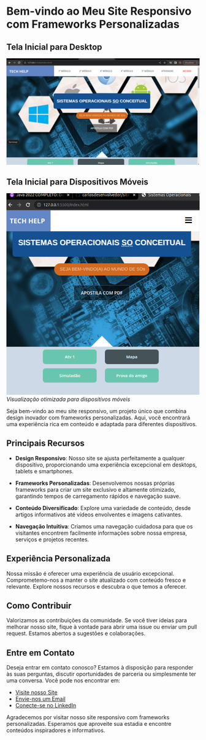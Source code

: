 # Bem-vindo ao Meu Site Responsivo com Frameworks Personalizadas

## Tela Inicial para Desktop
![Tela Inicial - Desktop](https://github.com/carlosdesenvolvedor/siteSistemaOperacional/blob/main/fotosREADME/telaGrande.png)

## Tela Inicial para Dispositivos Móveis
![Tela Inicial - Mobile](https://github.com/carlosdesenvolvedor/siteSistemaOperacional/blob/main/fotosREADME/telaCelular.png)
*Visualização otimizada para dispositivos móveis*

Seja bem-vindo ao meu site responsivo, um projeto único que combina design inovador com frameworks personalizadas. Aqui, você encontrará uma experiência rica em conteúdo e adaptada para diferentes dispositivos.

## Principais Recursos

- **Design Responsivo**: Nosso site se ajusta perfeitamente a qualquer dispositivo, proporcionando uma experiência excepcional em desktops, tablets e smartphones.

- **Frameworks Personalizadas**: Desenvolvemos nossas próprias frameworks para criar um site exclusivo e altamente otimizado, garantindo tempos de carregamento rápidos e navegação suave.

- **Conteúdo Diversificado**: Explore uma variedade de conteúdo, desde artigos informativos até vídeos envolventes e imagens cativantes.

- **Navegação Intuitiva**: Criamos uma navegação cuidadosa para que os visitantes encontrem facilmente informações sobre nossa empresa, serviços e projetos recentes.

## Experiência Personalizada

Nossa missão é oferecer uma experiência de usuário excepcional. Comprometemo-nos a manter o site atualizado com conteúdo fresco e relevante. Explore nossos recursos e descubra o que temos a oferecer.

## Como Contribuir

Valorizamos as contribuições da comunidade. Se você tiver ideias para melhorar nosso site, fique à vontade para abrir uma issue ou enviar um pull request. Estamos abertos a sugestões e colaborações.

## Entre em Contato

Deseja entrar em contato conosco? Estamos à disposição para responder às suas perguntas, discutir oportunidades de parceria ou simplesmente ter uma conversa. Você pode nos encontrar em:

- [Visite nosso Site](https://silly-brigadeiros-a18f43.netlify.app/)
- [Envie-nos um Email](carlosjs_cia@hotmail.com)
- [Conecte-se no LinkedIn](https://www.linkedin.com/in/exemplo)

Agradecemos por visitar nosso site responsivo com frameworks personalizadas. Esperamos que aproveite sua estadia e encontre conteúdos inspiradores e informativos.
